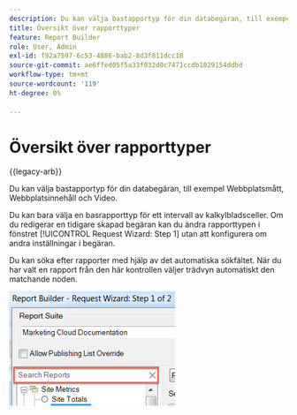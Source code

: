 ```yaml
---
description: Du kan välja bastapportyp för din databegäran, till exempel Webbplatsmått, Webbplatsinnehåll och Video.
title: Översikt över rapporttyper
feature: Report Builder
role: User, Admin
exl-id: f92a7597-6c53-4886-bab2-8d3f811dcc18
source-git-commit: ae6ffed05f5a33f032d0c7471ccdb1029154ddbd
workflow-type: tm+mt
source-wordcount: '119'
ht-degree: 0%

---
```


# Översikt över rapporttyper

{{legacy-arb}}

Du kan välja bastapportyp för din databegäran, till exempel Webbplatsmått, Webbplatsinnehåll och Video.

Du kan bara välja en basrapporttyp för ett intervall av kalkylbladsceller. Om du redigerar en tidigare skapad begäran kan du ändra rapporttypen i fönstret [!UICONTROL Request Wizard: Step 1] utan att konfigurera om andra inställningar i begäran.

Du kan söka efter rapporter med hjälp av det automatiska sökfältet. När du har valt en rapport från den här kontrollen väljer trädvyn automatiskt den matchande noden.

![Skärmbild som visar trädvyn Report Suite och den valda matchande noden.](assets/search_reports.png)
